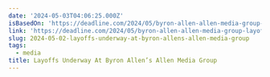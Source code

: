 ```yaml
---
date: '2024-05-03T04:06:25.000Z'
isBasedOn: 'https://deadline.com/2024/05/byron-allen-allen-media-group-layoffs-1235903150/'
link: 'https://deadline.com/2024/05/byron-allen-allen-media-group-layoffs-1235903150/'
slug: 2024-05-02-layoffs-underway-at-byron-allens-allen-media-group
tags:
  - media
title: Layoffs Underway At Byron Allen’s Allen Media Group
---
```

 
